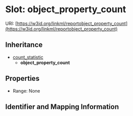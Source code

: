 # Slot: object_property_count

URI: [https://w3id.org/linkml/reportobject_property_count](https://w3id.org/linkml/reportobject_property_count)




## Inheritance

* [count_statistic](count_statistic.md)
    * **object_property_count**



## Properties

 * Range: None



## Identifier and Mapping Information





